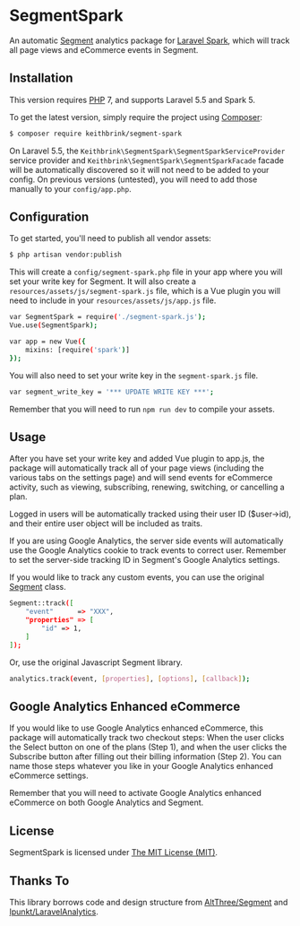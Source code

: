 # SegmentSpark

An automatic [Segment](https://segment.com/) analytics package for [Laravel Spark](https://spark.laravel.com/), which will track all page views and eCommerce events in Segment.

## Installation

This version requires [PHP](https://php.net) 7, and supports Laravel 5.5 and Spark 5.

To get the latest version, simply require the project using [Composer](https://getcomposer.org):

```bash
$ composer require keithbrink/segment-spark
```

On Laravel 5.5, the `Keithbrink\SegmentSpark\SegmentSparkServiceProvider` service provider and `Keithbrink\SegmentSpark\SegmentSparkFacade` facade will be automatically discovered so it will not need to be added to your config. On previous versions (untested), you will need to add those manually to your `config/app.php`.

## Configuration

To get started, you'll need to publish all vendor assets:

```bash
$ php artisan vendor:publish
```

This will create a `config/segment-spark.php` file in your app where you will set your write key for Segment. It will also create a `resources/assets/js/segment-spark.js` file, which is a Vue plugin you will need to include in your `resources/assets/js/app.js` file.

```bash
var SegmentSpark = require('./segment-spark.js');
Vue.use(SegmentSpark);

var app = new Vue({
    mixins: [require('spark')]
});
```

You will also need to set your write key in the `segment-spark.js` file.

```bash
var segment_write_key = '*** UPDATE WRITE KEY ***';
```

Remember that you will need to run `npm run dev` to compile your assets.

## Usage

After you have set your write key and added Vue plugin to app.js, the package will automatically track all of your page views (including the various tabs on the settings page) and will send events for eCommerce activity, such as viewing, subscribing, renewing, switching, or cancelling a plan. 

Logged in users will be automatically tracked using their user ID ($user->id), and their entire user object will be included as traits.

If you are using Google Analytics, the server side events will automatically use the Google Analytics cookie to track events to correct user. Remember to set the server-side tracking ID in Segment's Google Analytics settings.

If you would like to track any custom events, you can use the original [Segment](https://github.com/segmentio/analytics-php) class.

```bash
Segment::track([
    "event"      => "XXX",
    "properties" => [
        "id" => 1,
    ]
]);
```

Or, use the original Javascript Segment library.

```bash
analytics.track(event, [properties], [options], [callback]);
```

## Google Analytics Enhanced eCommerce

If you would like to use Google Analytics enhanced eCommerce, this package will automatically track two checkout steps: When the user clicks the Select button on one of the plans (Step 1), and when the user clicks the Subscribe button after filling out their billing information (Step 2). You can name those steps whatever you like in your Google Analytics enhanced eCommerce settings.

Remember that you will need to activate Google Analytics enhanced eCommerce on both Google Analytics and Segment.

## License

SegmentSpark is licensed under [The MIT License (MIT)](LICENSE).

## Thanks To

This library borrows code and design structure from [AltThree/Segment](https://github.com/AltThree/Segment) and [Ipunkt/LaravelAnalytics](https://github.com/ipunkt/laravel-analytics). 

